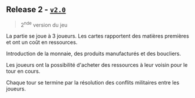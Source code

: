 ## Release 2 - [`v2.0`](https://github.com/uca-m1informatique-softeng/M1-S1-7W-lamac/tree/v2.0)

> 2<sup>nde</sup> version du jeu



La partie se joue à 3 joueurs. Les cartes rapportent des matières premières et ont un coût en ressources. 

Introduction de la monnaie, des produits manufacturés et des boucliers. 

Les joueurs ont la possibilité d'acheter des ressources à leur voisin pour le tour en cours. 

Chaque tour se termine par la résolution des conflits militaires entre les joueurs.
